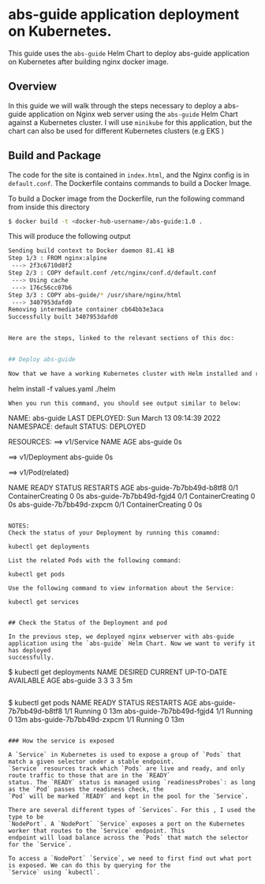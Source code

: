 # abs-guide application deployment on Kubernetes.

This guide uses the `abs-guide` Helm Chart to deploy abs-guide application on Kubernetes after building nginx docker image.

## Overview

In this guide we will walk through the steps necessary to deploy a abs-guide application on Nginx web server using the `abs-guide` Helm Chart against a Kubernetes cluster. I will use `minikube` for this application, but the chart can also be used for different Kubernetes clusters (e.g EKS )

## Build and Package

The code for the site is contained in `index.html`, and the Nginx config is in `default.conf`. The Dockerfile contains commands to build a Docker Image.

To build a Docker image from the Dockerfile, run the following command from inside this directory

```sh
$ docker build -t <docker-hub-username>/abs-guide:1.0 .
```
This will produce the following output

```sh
Sending build context to Docker daemon 81.41 kB
Step 1/3 : FROM nginx:alpine
 ---> 2f3c6710d8f2
Step 2/3 : COPY default.conf /etc/nginx/conf.d/default.conf
 ---> Using cache
 ---> 176c56cc07b6
Step 3/3 : COPY abs-guide/* /usr/share/nginx/html
 ---> 3407953dafd0
Removing intermediate container cb64bb3e3aca
Successfully built 3407953dafd0


Here are the steps, linked to the relevant sections of this doc:


## Deploy abs-guide

Now that we have a working Kubernetes cluster with Helm installed and ready to go, the next step is to deploy application using the `abs-guide` chart.

```
helm install -f values.yaml ./helm
```
When you run this command, you should see output similar to below:

```
NAME:   abs-guide
LAST DEPLOYED: Sun March 13 09:14:39 2022
NAMESPACE: default
STATUS: DEPLOYED

RESOURCES:
==> v1/Service
NAME                 AGE
abs-guide  0s

==> v1/Deployment
abs-guide  0s

==> v1/Pod(related)

NAME                                READY  STATUS             RESTARTS  AGE
abs-guide-7b7bb49d-b8tf8  0/1    ContainerCreating  0         0s
abs-guide-7b7bb49d-fgjd4  0/1    ContainerCreating  0         0s
abs-guide-7b7bb49d-zxpcm  0/1    ContainerCreating  0         0s
```

NOTES:
Check the status of your Deployment by running this comamnd:

kubectl get deployments

List the related Pods with the following command:

kubectl get pods

Use the following command to view information about the Service:

kubectl get services


## Check the Status of the Deployment and pod

In the previous step, we deployed nginx webserver with abs-guide application using the `abs-guide` Helm Chart. Now we want to verify it has deployed
successfully.

```
$ kubectl get deployments
NAME                  DESIRED   CURRENT   UP-TO-DATE   AVAILABLE   AGE
abs-guide   3         3         3            3           5m
```

```
$ kubectl get pods
NAME                                 READY     STATUS    RESTARTS   AGE
abs-guide-7b7bb49d-b8tf8   1/1       Running   0          13m
abs-guide-7b7bb49d-fgjd4   1/1       Running   0          13m
abs-guide-7b7bb49d-zxpcm   1/1       Running   0          13m
```

### How the service is exposed

A `Service` in Kubernetes is used to expose a group of `Pods` that match a given selector under a stable endpoint.
`Service` resources track which `Pods` are live and ready, and only route traffic to those that are in the `READY`
status. The `READY` status is managed using `readinessProbes`: as long as the `Pod` passes the readiness check, the
`Pod` will be marked `READY` and kept in the pool for the `Service`.

There are several different types of `Services`. For this , I used the type to be
`NodePort`. A `NodePort` `Service` exposes a port on the Kubernetes worker that routes to the `Service` endpoint. This
endpoint will load balance across the `Pods` that match the selector for the `Service`.

To access a `NodePort` `Service`, we need to first find out what port is exposed. We can do this by querying for the
`Service` using `kubectl`.
